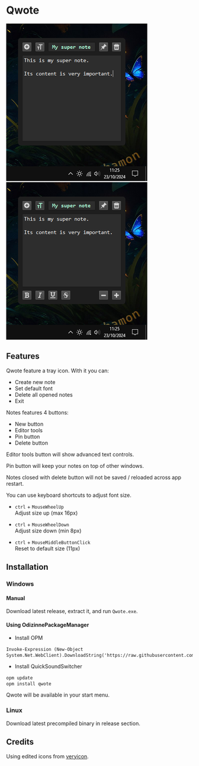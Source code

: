 # Qwote

![image](assets/screenshot.png) ![image](assets/screenshot_editor.png)

## Features

Qwote feature a tray icon. With it you can:

- Create new note
- Set default font
- Delete all opened notes
- Exit

Notes features 4 buttons:

- New button
- Editor tools
- Pin button
- Delete button

Editor tools button will show advanced text controls.

Pin button will keep your notes on top of other windows.

Notes closed with delete button will not be saved / reloaded across app restart.

You can use keyboard shortcuts to adjust font size.

- `ctrl` + `MouseWheelUp`  
Adjust size up (max 16px)

- `ctrl` + `MouseWheelDown`  
Adjust size down (min 8px)

- `ctrl` + `MouseMiddleButtonClick`  
Reset to default size (11px)

## Installation

### Windows 

#### Manual

Download latest release, extract it, and run `Qwote.exe`.

#### Using OdizinnePackageManager

- Install OPM
```
Invoke-Expression (New-Object System.Net.WebClient).DownloadString('https://raw.githubusercontent.com/Odizinne/opm/refs/heads/main/opm_install.ps1')
```

- Install QuickSoundSwitcher 
```
opm update
opm install qwote
```

Qwote will be available in your start menu.

### Linux

Download latest precompiled binary in release section.

## Credits

Using edited icons from [veryicon](https://www.veryicon.com/).